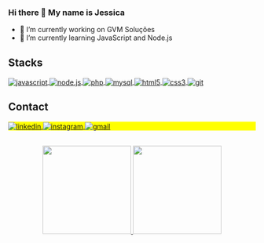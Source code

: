 ### Hi there 👋 My name is Jessica

<!--
**jessycunha/jessycunha** is a ✨ _special_ ✨ repository because its `README.md` (this file) appears on your GitHub profile.

Here are some ideas to get you started:
-->

- 🔭 I’m currently working on GVM Soluções
- 🌱 I’m currently learning JavaScript and Node.js

<!--
- 👯 I’m looking to collaborate on ...
- 🤔 I’m looking for help with ...
- 💬 Ask me about ...
- 📫 How to reach me: ...
- 😄 Pronouns: ...
- ⚡ Fun fact: ...
-->

## Stacks

<p align="left">
  <a href="https://www.linkedin.com/in/cunhajessica/" target="_blank">
    <img align="center" src="https://img.shields.io/badge/-JavaScript-05122A?style=flat&logo=javascript" alt="javascript"/>
  </a>
  <a href="https://www.linkedin.com/in/cunhajessica/" target="_blank">
    <img align="center" src="https://img.shields.io/badge/-Node.js-05122A?style=flat&logo=node.js" alt="node.js"/>
  </a>
  <a href="https://www.linkedin.com/in/cunhajessica/" target="_blank">
    <img align="center" src="https://img.shields.io/badge/-PHP-05122A?style=flat&logo=php" alt="php"/>
  </a>
  <a href="https://www.linkedin.com/in/cunhajessica/" target="_blank">
    <img align="center" src="https://img.shields.io/badge/-MySQL-05122A?style=flat&logo=mysql" alt="mysql"/>
  </a>
  <a href="https://www.linkedin.com/in/cunhajessica/" target="_blank">
    <img align="center" src="https://img.shields.io/badge/-HTML-05122A?style=flat&logo=HTML5" alt="html5"/>
  </a>
  <a href="https://www.linkedin.com/in/cunhajessica/" target="_blank">
    <img align="center" src="https://img.shields.io/badge/-CSS-05122A?style=flat&logo=CSS3" alt="css3"/>
  </a>
  <a href="https://www.linkedin.com/in/cunhajessica/" target="_blank">
    <img align="center" src="https://img.shields.io/badge/-Git-05122A?style=flat&logo=git" alt="git"/>
  </a>
</p>


## Contact

<p align="left" style="background:yellow">
  <a href="https://www.linkedin.com/in/cunhajessica/" target="_blank">
    <img align="center" src="https://img.shields.io/badge/-LINKEDIN-05122A?style=flat&logo=linkedin" alt="linkedin"/>
  </a>
  <a href="https://instagram.com/jessycunha13" target="_blank">
   <img align="center" src="https://img.shields.io/badge/-INSTAGRAM-05122A?style=flat&logo=instagram" alt="instagram"/>
  </a>
  <a href="mailto:jessic4cunha@gmail.com" target="_blank">
   <img align="center" src="https://img.shields.io/badge/-GMAIL-05122A?style=flat&logo=gmail" alt="gmail"/>
  </a>
</p>

<br>

<div align="center">
  <a href="https://github.com/jessycunha">
  <img height="180em" src="https://github-readme-stats.vercel.app/api?username=jessycunha&show_icons=true&theme=dracula&include_all_commits=true&count_private=true"/>
  <img height="180em" src="https://github-readme-stats.vercel.app/api/top-langs/?username=jessycunha&layout=compact&langs_count=7&theme=dracula"/>
</div>
